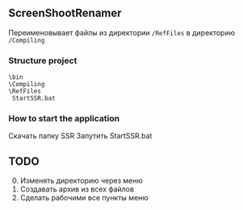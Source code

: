 ScreenShootRenamer
-----------------

Переименовывает файлы из директории `/RefFiles` в директорию `/Compiling`

### Structure project

```
\bin
\Compiling
\RefFiles
 StartSSR.bat
```

### How to start the application

Скачать папку SSR
Запутить StartSSR.bat

TODO
----

0. Изменять директорию через меню
0. Создавать архив из всех файлов
0. Сделать рабочими все пункты меню


